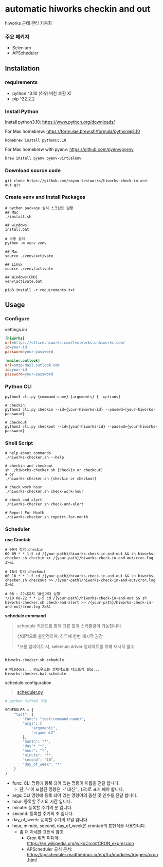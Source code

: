 # automatic hiworks checkin and out

hiworks 근태 관리 자동화

### 주요 패키지

- Selenium
- APScheduler

## Installation

### requirements

- python ^3.10 (하위 버전 호환 X)
- pip ^22.2.2

### Install Python

Install python3.10: https://www.python.org/downloads/

For Mac homebrew: https://formulae.brew.sh/formula/python@3.10

```shell
homebrew install python@3.10
```

For Mac homebrew with pyenv: https://github.com/pyenv/pyenv

```shell
brew install pyenv pyenv-virtualenv
```

### Download source code

```shell
git clone https://github.com/smyoo-testworks/hiworks-check-in-and-out.git
````

### Create venv and Install Packages

```shell
# python package 설치 스크립트 실행
## Mac
./install.sh

## windows
install.bat

# 수동 설치
python -m venv venv

## Mac
source ./venv/activate

## Linux
source ./venv/activate

## Windows(CMD)
venv\activate.bat

pip3 install -r requirements.txt
```

## Usage

### Configure

settings.ini

```ini
[hiworks]
url=https://office.hiworks.com/testworks.onhiworks.com/
id=your-id
password=your-password

[mailer.outlook]
url=smtp-mail.outlook.com
id=your-id
password=your-password
```

### Python CLI

```shell
python3 cli.py {command-name} {arguments} {--options}

# checkin
python3 cli.py checkin --id={your-hiworks-id} --passwd={your-hiworks-password}

# checkout
python3 cli.py checkout --id={your-hiworks-id} --passwd={your-hiworks-password}
```

### Shell Script

```shell
# help about commands
./hiworks-checker.sh --help

# checkin and checkout
sh ./hiworks-checker.sh {checkin or checkout}
# or
./hiworks-checker.sh {checkin or checkout}

# check work hour
./hiworks-checker.sh check-work-hour

# check and alert
./hiworks-checker.sh check-and-alert

# Report For Month
./hiworks-checker.sh repotrt-for-month
```

### Scheduler

**use Crontab**

```shell
# 09시 정각 checkin
00 09 * * 1-5 cd /{your-path}/hiworks-check-in-and-out && sh hiworks-checker.sh checkin >> /{your-path}/hiworks-check-in-and-out/cron.log 2>&1

# 18시 정각 checkout
00 18 * * 1-5 cd /{your-path}/hiworks-check-in-and-out && sh hiworks-checker.sh checkout >> /{your-path}/hiworks-check-in-and-out/cron.log 2>&1

# 08 ~ 22시까지 10분마다 실행
*/10 08-22 * * 1-5 cd /{your-path}/hiworks-check-in-and-out && sh hiworks-checker.sh check-and-alert >> /{your-path}/hiworks-check-in-and-out/cron.log 2>&1

```

**schedule command**
> schedule 커맨드를 통해 크론 없이 스케줄링이 가능합니다.
>
> 상대적으로 불안정하여, 하루에 한번 재시작 권장
>
> *크롬 업데이트 시, selenium driver 업데이트를 위해 재시작 필수

```shell

hiworks-checker.sh schedule

# Windows... 위도우즈는 전체적으로 테스트가 필요...
hiworks-checker.bat schedule

```

schedule configuration
> [scheduler.py](config/scheduler.py)

```python
# python 딕셔너리 작성

SCHEDULER = {
    "test": {
        "func": "test(command-name)",
        "args": [
            "argument1",
            "argument2"
        ],
        "month": "*",
        "day": "*",
        "hour": "*",
        "minute": "*",
        "second": "10",
        "day_of_week": "*"
    }
}
```

- func: CLI 명령에 등록 되어 있는 명령어 이름을 전달 합니다.
    - 단, '-'이 포함된 명령은 '-' 대신 '_'(으)로 표기 해야 합니다.
- args: CLI 명령에 등록 되어 있는 명령어의 옵션 및 인수를 전달 합니다.
- hour: 등록할 주기의 시간 입니다.
- minute: 등록할 주기의 분 입니다.
- second: 등록할 주기의 초 입니다.
- day_of_week: 등록할 주기의 요일 입니다.
- hour, minute, second, day_of_week은 crontab의 표현식을 사용합니다.
    - 좀 더 자세한 표현식 참조
        - Cron 위키 피디아: https://en.wikipedia.org/wiki/Cron#CRON_expression
        - APScheduler 공식 문서: https://apscheduler.readthedocs.io/en/3.x/modules/triggers/cron.html
